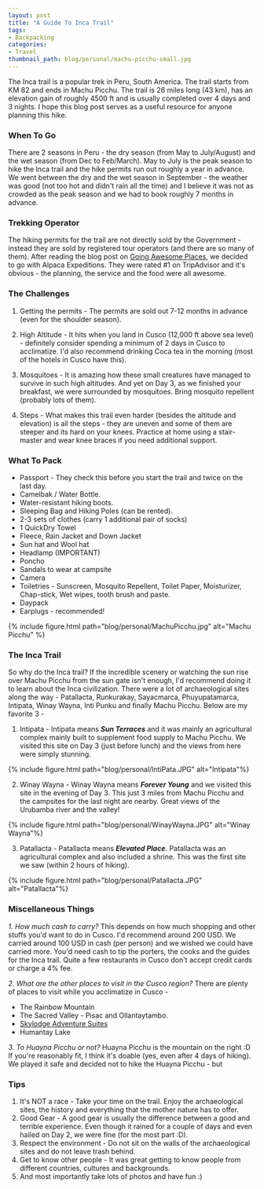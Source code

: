 ```yaml
---
layout: post
title: "A Guide To Inca Trail"
tags:
- Backpacking
categories:
- Travel
thumbnail_path: blog/personal/machu-picchu-small.jpg
---
```


The Inca trail is a popular trek in Peru, South America. The trail starts from KM 82 and ends in Machu Picchu. The trail is 26 miles long (43 km), has an elevation gain of roughly 4500 ft and is usually completed over 4 days and 3 nights. I hope this blog post serves as a useful resource for anyone planning this hike.

### When To Go

There are 2 seasons in Peru - the dry season (from May to July/August) and the wet season (from Dec to Feb/March). May to July is the peak season to hike the Inca trail and the hike permits run out roughly a year in advance. We went between the dry and the wet season in September - the weather was good (not too hot and didn't rain all the time) and I believe it was not as crowded as the peak season and we had to book roughly 7 months in advance.

### Trekking Operator

The hiking permits for the trail are not directly sold by the Government - instead they are sold by registered tour operators (and there are so many of them). After reading the blog post on [Going Awesome Places](https://goingawesomeplaces.com/ultimate-machu-picchu-inca-trail-planning-guide/), we decided to go with Alpaca Expeditions. They were rated #1 on TripAdvisor and it's obvious - the planning, the service and the food were all awesome.

### The Challenges

1. Getting the permits - The permits are sold out 7-12 months in advance (even for the shoulder season).

2. High Altitude - It hits when you land in Cusco (12,000 ft above sea level) - definitely consider spending a minimum of 2 days in Cusco to acclimatize. I'd also recommend drinking Coca tea in the morning (most of the hotels in Cusco have this).

3. Mosquitoes - It is amazing how these small creatures have managed to survive in such high altitudes. And yet on Day 3, as we finished your breakfast, we were surrounded by mosquitoes. Bring mosquito repellent (probably lots of them).

4. Steps - What makes this trail even harder (besides the altitude and elevation) is all the steps - they are uneven and some of them are steeper and its hard on your knees. Practice at home using a stair-master and wear knee braces if you need additional support.

### What To Pack

* Passport - They check this before you start the trail and twice on the last day.
* Camelbak / Water Bottle.
* Water-resistant hiking boots.
* Sleeping Bag and Hiking Poles (can be rented).
* 2-3 sets of clothes (carry 1 additional pair of socks)
* 1 QuickDry Towel
* Fleece, Rain Jacket and Down Jacket
* Sun hat and Wool hat
* Headlamp (IMPORTANT)
* Poncho
* Sandals to wear at campsite
* Camera
* Toiletries - Sunscreen, Mosquito Repellent, Toilet Paper, Moisturizer, Chap-stick, Wet wipes, tooth brush and paste. 
* Daypack
* Earplugs - recommended!

{% include figure.html path="blog/personal/MachuPicchu.jpg" alt="Machu Picchu" %}

### The Inca Trail

So why do the Inca trail? If the incredible scenery or watching the sun rise over Machu Picchu from the sun gate isn't enough, I'd recommend doing it to learn about the Inca civilization. There were a lot of archaeological sites along the way - Patallacta, Runkurakay, Sayacmarca, Phuyupatamarca, Intipata, Winay Wayna, Inti Punku and finally Machu Picchu. Below are my favorite 3 - 

1. Intipata - Intipata means ***Sun Terraces*** and it was mainly an agricultural complex mainly built to supplement food supply to Machu Picchu. We visited this site on Day 3 (just before lunch) and the views from here were simply stunning.

{% include figure.html path="blog/personal/IntiPata.JPG" alt="Intipata"%}

2. Winay Wayna - Winay Wayna means ***Forever Young*** and we visited this site in the evening of Day 3. This just 3 miles from Machu Picchu and the campsites for the last night are nearby. Great views of the Urubamba river and the valley!

{% include figure.html path="blog/personal/WinayWayna.JPG" alt="Winay Wayna"%}

3. Patallacta - Patallacta means ***Elevated Place***. Patallacta was an agricultural complex and also included a shrine. This was the first site we saw (within 2 hours of hiking).

{% include figure.html path="blog/personal/Patallacta.JPG" alt="Patallacta"%}

### Miscellaneous Things

*1. How much cash to carry?*
This depends on how much shopping and other stuffs you'd want to do in Cusco. I'd recommend around 200 USD. We carried around 100 USD in cash (per person) and we wished we could have carried more. You'd need cash to tip the porters, the cooks and the guides for the Inca trail. Quite a few restaurants in Cusco don't accept credit cards or charge a 4% fee.

*2. What are the other places to visit in the Cusco region?*
There are plenty of places to visit while you acclimatize in Cusco - 
- The Rainbow Mountain
- The Sacred Valley - Pisac and Ollantaytambo.
- [Skylodge Adventure Suites](https://naturavive.com/web/skylodge-adventure-suites/)
- Humantay Lake

*3. To Huayna Picchu or not?*
<Insert Image>
Huayna Picchu is the mountain on the right :D If you're reasonably fit, I think it's doable (yes, even after 4 days of hiking). We played it safe and decided not to hike the Huayna Picchu - but 

### Tips

1. It's NOT a race - Take your time on the trail. Enjoy the archaeological sites, the history and everything that the mother nature has to offer.
2. Good Gear - A good gear is usually the difference between a good and terrible experience. Even though it rained for a couple of days and even hailed on Day 2, we were fine (for the most part :D).
3. Respect the environment - Do not sit on the walls of the archaeological sites and do not leave trash behind.
4. Get to know other people - It was great getting to know people from different countries, cultures and backgrounds.
5. And most importantly take lots of photos and have fun :)